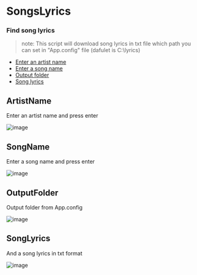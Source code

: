# SongsLyrics

### Find song lyrics

> note: This script will download song lyrics in txt file which path you can set in "App.config" file (dafulet is C:\\lyrics)

- [Enter an artist name](#artistname)
- [Enter a song name](#songname)
- [Output folder](#outputfoler)
- [Song lyrics](#songlyrics)

## ArtistName

Enter an artist name and press enter

 ![image](https://github.com/MilanaPetkovic/SongLyrics/blob/main/READMEImages/eminem.png)

## SongName

Enter a song name and press enter

 ![image](https://github.com/MilanaPetkovic/SongLyrics/blob/main/READMEImages/song.png)

## OutputFolder

Output folder from App.config

 ![image](https://github.com/MilanaPetkovic/SongLyrics/blob/main/READMEImages/folder.png)


## SongLyrics

And a song lyrics in txt format

 ![image](https://github.com/MilanaPetkovic/SongLyrics/blob/main/READMEImages/song.png)

